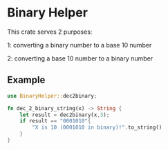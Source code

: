 # Binary Helper
This crate serves 2 purposes:

1: converting a binary number to a base 10 number

2: converting a base 10 number to a binary number


## Example
```rust
use BinaryHelper::dec2binary;

fn dec_2_binary_string(x) -> String {
    let result = dec2binary(x,3);
    if result == "0001010"{
        "X is 10 (0001010 in binary)!".to_string()
    }
}
```
